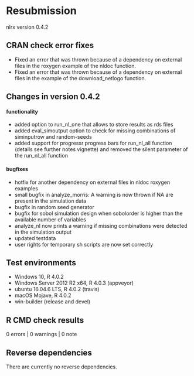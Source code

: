 # Resubmission

nlrx version 0.4.2

## CRAN check error fixes
* Fixed an error that was thrown because of a dependency on external files in the roxygen example of the nldoc function. 
* Fixed an error that was thrown because of a dependency on external files in the example of the download_netlogo function.


## Changes in version 0.4.2
#### functionality
* added option to run_nl_one that allows to store results as rds files
* added eval_simoutput option to check for missing combinations of siminputrow and random-seeds
* added support for progressr progress bars for run_nl_all function (details see further notes vignette) and removed the silent parameter of the run_nl_all function

#### bugfixes
* hotfix for another dependency on external files in nldoc roxygen examples
* small bugfix in analyze_morris: A warning is now thrown if NA are present in the simulation data
* bugfix in random seed generator
* bugfix for sobol simulation design when sobolorder is higher than the available number of variables
* analyze_nl now prints a warning if missing combinations were detected in the simulation output
* updated testdata
* user rights for temporary sh scripts are now set correctly



## Test environments
* Windows 10, R 4.0.2
* Windows Server 2012 R2 x64, R 4.0.3 (appveyor)
* ubuntu 16.04.6 LTS, R 4.0.2 (travis)
* macOS Mojave, R 4.0.2
* win-builder (release and devel)

## R CMD check results

0 errors | 0 warnings | 0 note

## Reverse dependencies

There are currently no reverse dependencies.
